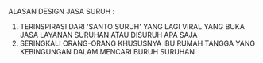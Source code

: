 ALASAN DESIGN JASA SURUH :
1. TERINSPIRASI DARI 'SANTO SURUH' YANG LAGI VIRAL YANG BUKA JASA LAYANAN SURUHAN ATAU DISURUH APA SAJA
2. SERINGKALI ORANG-ORANG KHUSUSNYA IBU RUMAH TANGGA YANG KEBINGUNGAN DALAM MENCARI BURUH SURUHAN
